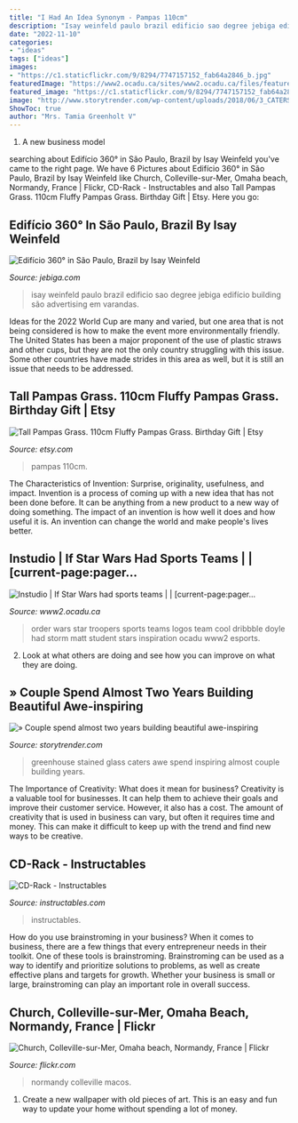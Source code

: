 ```yaml
---
title: "I Had An Idea Synonym - Pampas 110cm"
description: "Isay weinfeld paulo brazil edificio sao degree jebiga edifício building são advertising em varandas"
date: "2022-11-10"
categories:
- "ideas"
tags: ["ideas"]
images:
- "https://c1.staticflickr.com/9/8294/7747157152_fab64a2846_b.jpg"
featuredImage: "https://www2.ocadu.ca/sites/www2.ocadu.ca/files/feature/StarWarslogo3.jpg"
featured_image: "https://c1.staticflickr.com/9/8294/7747157152_fab64a2846_b.jpg"
image: "http://www.storytrender.com/wp-content/uploads/2018/06/3_CATERS_STAINED_GLASS_GREENHOUSE_04-1-768x1024.jpg"
ShowToc: true
author: "Mrs. Tamia Greenholt V"
---
```



1. A new business model 

	

		
searching about Edifício 360° in São Paulo, Brazil by Isay Weinfeld you've came to the right page. We have 6 Pictures about Edifício 360° in São Paulo, Brazil by Isay Weinfeld like Church, Colleville-sur-Mer, Omaha beach, Normandy, France | Flickr, CD-Rack - Instructables and also Tall Pampas Grass. 110cm Fluffy Pampas Grass. Birthday Gift | Etsy. Here you go:
		
    
## Edifício 360° In São Paulo, Brazil By Isay Weinfeld

<img loading=lazy src="http://www.jebiga.com/wp-content/uploads/2013/09/Edificio_360_Degree_Sao_Paulo_Brazil_Isay_Weinfeld_3.jpg" onerror="this.onerror=null;this.src='https://tse3.mm.bing.net/th?id=OIP.rLk5u-laxznGM8RIvS5tFwHaLH&amp;pid=15.1';" alt="Edifício 360° in São Paulo, Brazil by Isay Weinfeld">

_Source: jebiga.com_

>isay weinfeld paulo brazil edificio sao degree jebiga edifício building são advertising em varandas. 

	

Ideas for the 2022 World Cup are many and varied, but one area that is not being considered is how to make the event more environmentally friendly. The United States has been a major proponent of the use of plastic straws and other cups, but they are not the only country struggling with this issue. Some other countries have made strides in this area as well, but it is still an issue that needs to be addressed.

    
## Tall Pampas Grass. 110cm Fluffy Pampas Grass. Birthday Gift | Etsy

<img loading=lazy src="https://i.etsystatic.com/26259472/r/il/7bc73d/3131968361/il_1140xN.3131968361_n6vv.jpg" onerror="this.onerror=null;this.src='https://tse3.mm.bing.net/th?id=OIP.VpnjVwkljT4m4ZkvcLiIhQHaLE&amp;pid=15.1';" alt="Tall Pampas Grass. 110cm Fluffy Pampas Grass. Birthday Gift | Etsy">

_Source: etsy.com_

>pampas 110cm. 

	

The Characteristics of Invention: Surprise, originality, usefulness, and impact.
Invention is a process of coming up with a new idea that has not been done before. It can be anything from a new product to a new way of doing something. The impact of an invention is how well it does and how useful it is. An invention can change the world and make people's lives better.

    
## Instudio | If Star Wars Had Sports Teams | | [current-page:pager...

<img loading=lazy src="https://www2.ocadu.ca/sites/www2.ocadu.ca/files/feature/StarWarslogo3.jpg" onerror="this.onerror=null;this.src='https://tse1.mm.bing.net/th?id=OIP.Sha-AtRwzO8k_z0XU3zazAHaFg&amp;pid=15.1';" alt="Instudio | If Star Wars had sports teams | | [current-page:pager...">

_Source: www2.ocadu.ca_

>order wars star troopers sports teams logos team cool dribbble doyle had storm matt student stars inspiration ocadu www2 esports. 

	

2. Look at what others are doing and see how you can improve on what they are doing. 

    
## » Couple Spend Almost Two Years Building Beautiful Awe-inspiring

<img loading=lazy src="http://www.storytrender.com/wp-content/uploads/2018/06/3_CATERS_STAINED_GLASS_GREENHOUSE_04-1-768x1024.jpg" onerror="this.onerror=null;this.src='https://tse4.mm.bing.net/th?id=OIP.NUqgA_6HMXmjitdpBox3AQHaJ4&amp;pid=15.1';" alt="» Couple spend almost two years building beautiful awe-inspiring">

_Source: storytrender.com_

>greenhouse stained glass caters awe spend inspiring almost couple building years. 

	

The Importance of Creativity: What does it mean for business?
Creativity is a valuable tool for businesses. It can help them to achieve their goals and improve their customer service. However, it also has a cost. The amount of creativity that is used in business can vary, but often it requires time and money. This can make it difficult to keep up with the trend and find new ways to be creative.

    
## CD-Rack - Instructables

<img loading=lazy src="https://content.instructables.com/ORIG/FJS/2EJY/FNI3VSCM/FJS2EJYFNI3VSCM.jpg?auto=webp&amp;frame=1" onerror="this.onerror=null;this.src='https://tse2.mm.bing.net/th?id=OIP.dlRevVi5UXIqGfJg0PDOKwHaJ4&amp;pid=15.1';" alt="CD-Rack - Instructables">

_Source: instructables.com_

>instructables. 

	

How do you use brainstroming in your business?
When it comes to business, there are a few things that every entrepreneur needs in their toolkit. One of these tools is brainstroming. Brainstroming can be used as a way to identify and prioritize solutions to problems, as well as create effective plans and targets for growth. Whether your business is small or large, brainstroming can play an important role in overall success.

    
## Church, Colleville-sur-Mer, Omaha Beach, Normandy, France | Flickr

<img loading=lazy src="https://c1.staticflickr.com/9/8294/7747157152_fab64a2846_b.jpg" onerror="this.onerror=null;this.src='https://tse1.mm.bing.net/th?id=OIP.-ntB_pGUO04al8OmBl_L6gHaLL&amp;pid=15.1';" alt="Church, Colleville-sur-Mer, Omaha beach, Normandy, France | Flickr">

_Source: flickr.com_

>normandy colleville macos. 

	

1. Create a new wallpaper with old pieces of art. This is an easy and fun way to update your home without spending a lot of money.

